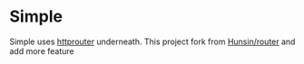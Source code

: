 # Simple

Simple uses [httprouter](https://github.com/julienschmidt/httprouter) underneath. This project fork from [Hunsin/router](https://gist.github.com/Hunsin/26b2021757e831554d4f59a52a5c9152) and add more feature
